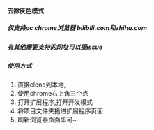 #### 去除灰色模式

##### 仅支持pc chrome浏览器 bilibili.com和zhihu.com

##### 有其他需要支持的网址可以提issue

##### 使用方式
1. 直接clone到本地, 
2. 使用chrome右上角三个点
3. 打开扩展程序,打开开发模式 
4. 将项目文件夹拖进扩展程序页面
5. 刷新浏览器页面即可~

